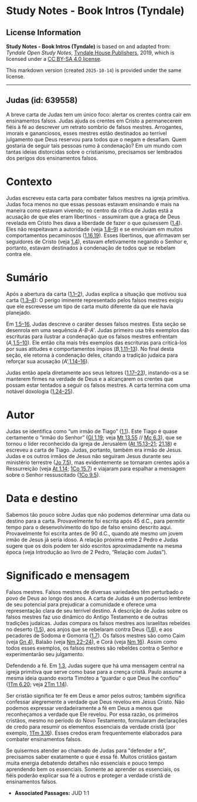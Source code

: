 # Study Notes - Book Intros (Tyndale)

## License Information

**Study Notes - Book Intros (Tyndale)** is based on and adapted from: _Tyndale Open Study Notes_, [Tyndale House Publishers](https://tyndaleopenresources.com/), 2019, which is licensed under a [CC BY-SA 4.0 license](https://creativecommons.org/licenses/by-sa/4.0/legalcode.en).

This markdown version (created `2025-10-14`) is provided under the same license.



--------------------------------

## Judas (id: 639558)

A breve carta de Judas tem um único foco: alertar os crentes contra cair em ensinamentos falsos. Judas ajuda os crentes em Cristo a permanecerem fiéis à fé ao descrever um retrato sombrio de falsos mestres. Arrogantes, imorais e gananciosos, esses mestres estão destinados ao terrível julgamento que Deus reservou para todos que o negam e desafiam. Quem gostaria de seguir tais pessoas rumo à condenação? Em um mundo com tantas ideias distorcidas sobre o cristianismo, precisamos ser lembrados dos perigos dos ensinamentos falsos.

Contexto
========

Judas escreveu esta carta para combater falsos mestres na igreja primitiva. Judas foca menos no que essas pessoas estavam ensinando e mais na maneira como estavam vivendo; no centro da crítica de Judas está a acusação de que eles eram libertinos \- assumiram que a graça de Deus revelada em Cristo lhes dava a liberdade de fazer o que quisessem ([1\.4](https://ref.ly/Jude1:4)). Eles não respeitavam a autoridade (veja [1\.8–9](https://ref.ly/Jude1:8-Jude1:9)) e se envolviam em muitos comportamentos pecaminosos ([1\.16](https://ref.ly/Jude1:16),[19](https://ref.ly/Jude1:19)). Esses libertinos, que afirmavam ser seguidores de Cristo (veja [1\.4](https://ref.ly/Jude1:4)), estavam efetivamente negando o Senhor e, portanto, estavam destinados à condenação de todos que se rebelam contra ele.

Sumário
=======

Após a abertura da carta ([1\.1–2](https://ref.ly/Jude1:1-Jude1:2)), Judas explica a situação que motivou sua carta ([1\.3–4](https://ref.ly/Jude1:3-Jude1:4)): O perigo iminente representado pelos falsos mestres exigiu que ele escrevesse um tipo de carta muito diferente da que ele havia planejado.

Em [1\.5–16](https://ref.ly/Jude1:5-Jude1:16), Judas descreve o caráter desses falsos mestres. Esta seção se desenrola em uma sequência *A\-B\-A’*. Judas primeiro usa três exemplos das escrituras para ilustrar a condenação que os falsos mestres enfrentam (*A,*[1\.5–10](https://ref.ly/Jude1:5-Jude1:10)). Ele então cita mais três exemplos das escrituras para criticá\-los por suas atitudes e comportamentos ímpios (*B,*[1\.11–13](https://ref.ly/Jude1:11-Jude1:13)). No final desta seção, ele retorna à condenação deles, citando a tradição judaica para reforçar sua acusação (*A’,*[1\.14–16](https://ref.ly/Jude1:14-Jude1:16)).

Judas então apela diretamente aos seus leitores ([1\.17–23](https://ref.ly/Jude1:17-Jude1:23)), instando\-os a se manterem firmes na verdade de Deus e a alcançarem os crentes que possam estar tentados a seguir os falsos mestres. A carta termina com uma notável doxologia ([1\.24–25](https://ref.ly/Jude1:24-Jude1:25)).

Autor
=====

Judas se identifica como “um irmão de Tiago” ([1\.1](https://ref.ly/Jude1:1)). Este Tiago é quase certamente o “irmão do Senhor” ([Gl 1\.19](https://ref.ly/Gal1:19); veja [Mt 13\.55](https://ref.ly/Matt13:55) // [Mc 6\.3](https://ref.ly/Mark6:3)), que se tornou o líder reconhecido da igreja de Jerusalém ([At 15\.13–21](https://ref.ly/Acts15:13-Acts15:21); [21\.18](https://ref.ly/Acts21:18)) e escreveu a carta de Tiago. Judas, portanto, também era irmão de Jesus. Judas e os outros irmãos de Jesus não seguiram Jesus durante seu ministério terrestre ([Jo 7\.5](https://ref.ly/John7:5)), mas evidentemente se tornaram crentes após a Ressurreição (veja [At 1\.14](https://ref.ly/Acts1:14); [1Co 15\.7](https://ref.ly/1Cor15:7)) e viajaram para espalhar a mensagem sobre o Senhor ressuscitado ([1Co 9\.5](https://ref.ly/1Cor9:5)).

Data e destino
==============

Sabemos tão pouco sobre Judas que não podemos determinar uma data ou destino para a carta. Provavelmente foi escrita após 45 d.C., para permitir tempo para o desenvolvimento do tipo de falso ensino descrito aqui. Provavelmente foi escrita antes de 90 d.C., quando até mesmo um jovem irmão de Jesus já seria idoso. A relação próxima entre 2 Pedro e Judas sugere que os dois podem ter sido escritos aproximadamente na mesma época (veja Introdução ao livro de 2 Pedro, “Relação com Judas”).

Significado e mensagem
======================

Falsos mestres. Falsos mestres de diversas variedades têm perturbado o povo de Deus ao longo dos anos. A carta de Judas é um poderoso lembrete de seu potencial para prejudicar a comunidade e oferece uma representação clara de seu terrível destino. A descrição de Judas sobre os falsos mestres faz uso dinâmico do Antigo Testamento e de outras tradições judaicas. Judas compara os falsos mestres aos israelitas rebeldes no deserto ([1\.5](https://ref.ly/Jude1:5)), aos anjos que se rebelaram contra Deus ([1\.6](https://ref.ly/Jude1:6)), e aos pecadores de Sodoma e Gomorra ([1\.7](https://ref.ly/Jude1:7)). Os falsos mestres são como Caim (veja [Gn 4](https://ref.ly/Gen4:1-Gen4:26)), Balaão (veja [Nm 22–24](https://ref.ly/Num22:1-Num24:25)), e Corá (veja [Nm 16](https://ref.ly/Num16:1-Num16:50)). Assim como todos esses exemplos, os falsos mestres são rebeldes contra o Senhor e experimentarão seu julgamento.

Defendendo a fé. Em [1\.3](https://ref.ly/Jude1:3), Judas sugere que há uma mensagem central na igreja primitiva que serve como base para a crença cristã. Paulo assume a mesma ideia quando exorta Timóteo a “guardar o que Deus lhe confiou” ([1Tm 6\.20](https://ref.ly/1Tim6:20); veja [2Tm 1\.14](https://ref.ly/2Tim1:14)).

Ser cristão significa ter fé em Deus e amor pelos outros; também significa confessar alegremente a verdade que Deus revelou em Jesus Cristo. Não podemos expressar verdadeiramente a fé em Deus a menos que reconheçamos a verdade que Ele revelou. Por essa razão, os primeiros cristãos, mesmo no período do Novo Testamento, formularam declarações de credo para resumir os elementos essenciais da verdade cristã (por exemplo, [1Tm 3\.16](https://ref.ly/1Tim3:16)). Esses credos eram frequentemente elaborados para combater ensinamentos falsos.

Se quisermos atender ao chamado de Judas para "defender a fé", precisamos saber exatamente o que é essa fé. Muitos cristãos gastam muita energia debatendo detalhes não essenciais e pouco tempo aprendendo bem os essenciais. Somente ao aprender os essenciais, os fiéis poderão explicar sua fé a outros e proteger a verdade cristã de ensinamentos falsos.

* **Associated Passages:** JUD 1:1

